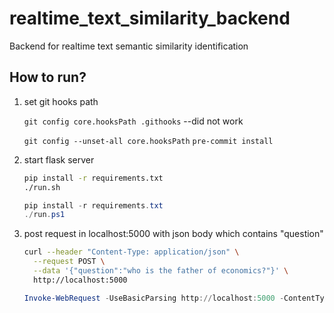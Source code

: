 # realtime_text_similarity_backend

Backend for realtime text semantic similarity identification

## How to run?

1. set git hooks path

    `git config core.hooksPath .githooks` --did not work

    `git config --unset-all core.hooksPath`
    `pre-commit install`

2. start flask server

    ```bash
    pip install -r requirements.txt
    ./run.sh
    ```

    ```powershell
    pip install -r requirements.txt
    ./run.ps1
    ```

3. post request in localhost:5000 with json body which contains "question"

    ```bash
    curl --header "Content-Type: application/json" \
      --request POST \
      --data '{"question":"who is the father of economics?"}' \
      http://localhost:5000
    ```

    ```powershell
    Invoke-WebRequest -UseBasicParsing http://localhost:5000 -ContentType "application/json" -Method POST -Body '{ "question": "who is the father of economics?" }'
    ```
